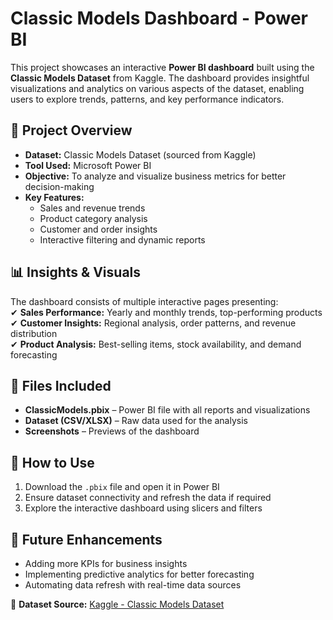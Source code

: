 #  Classic Models Dashboard - Power BI  

This project showcases an interactive **Power BI dashboard** built using the **Classic Models Dataset** from Kaggle. The dashboard provides insightful visualizations and analytics on various aspects of the dataset, enabling users to explore trends, patterns, and key performance indicators.  

## 🔹 Project Overview  
- **Dataset:** Classic Models Dataset (sourced from Kaggle)  
- **Tool Used:** Microsoft Power BI  
- **Objective:** To analyze and visualize business metrics for better decision-making  
- **Key Features:**  
  - Sales and revenue trends  
  - Product category analysis  
  - Customer and order insights  
  - Interactive filtering and dynamic reports  

## 📊 Insights & Visuals  
The dashboard consists of multiple interactive pages presenting:  
✔ **Sales Performance:** Yearly and monthly trends, top-performing products  
✔ **Customer Insights:** Regional analysis, order patterns, and revenue distribution  
✔ **Product Analysis:** Best-selling items, stock availability, and demand forecasting  

## 📂 Files Included  
- **ClassicModels.pbix** – Power BI file with all reports and visualizations  
- **Dataset (CSV/XLSX)** – Raw data used for the analysis  
- **Screenshots** – Previews of the dashboard  

## 🚀 How to Use  
1. Download the `.pbix` file and open it in Power BI  
2. Ensure dataset connectivity and refresh the data if required  
3. Explore the interactive dashboard using slicers and filters  

## 📌 Future Enhancements  
- Adding more KPIs for business insights  
- Implementing predictive analytics for better forecasting  
- Automating data refresh with real-time data sources  

🔗 **Dataset Source:** [Kaggle - Classic Models Dataset](https://www.kaggle.com/datasets/martatavares/classicmodels)  
